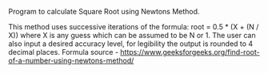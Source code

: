 Program to calculate Square Root using Newtons Method.

This method uses successive iterations of the formula: root = 0.5 * (X + (N / X)) where X is any guess which can be assumed to be N or 1.
The user can also input a desired accuracy level, for legibility the output is rounded to 4 decimal places. 
Formula source -  https://www.geeksforgeeks.org/find-root-of-a-number-using-newtons-method/
